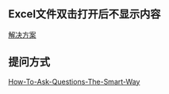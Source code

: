 ## Excel文件双击打开后不显示内容
[解决方案](https://jingyan.baidu.com/article/c843ea0bdb42db77931e4aaf.html)

## 提问方式
[How-To-Ask-Questions-The-Smart-Way](https://github.com/ryanhanwu/How-To-Ask-Questions-The-Smart-Way/blob/main/README-zh_CN.md)